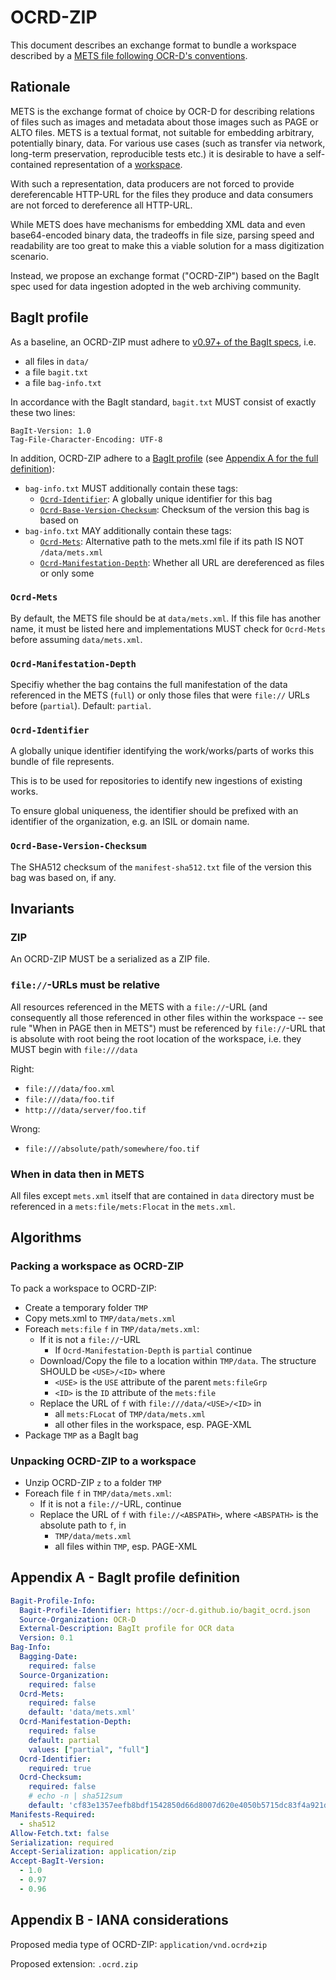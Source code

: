 # OCRD-ZIP

This document describes an exchange format to bundle a workspace described by a
[METS file following OCR-D's conventions](/mets).

## Rationale

METS is the exchange format of choice by OCR-D for describing relations of
files such as images and metadata about those images such as PAGE or ALTO
files. METS is a textual format, not suitable for embedding arbitrary,
potentially binary, data. For various use cases (such as transfer via network,
long-term preservation, reproducible tests etc.) it is desirable to have a
self-contained representation of a [workspace](/mets).

With such a representation, data producers are not forced to provide
dereferencable HTTP-URL for the files they produce and data consumers are not
forced to dereference all HTTP-URL.

While METS does have mechanisms for embedding XML data and even base64-encoded
binary data, the tradeoffs in file size, parsing speed and readability are too
great to make this a viable solution for a mass digitization scenario.

Instead, we propose an exchange format ("OCRD-ZIP") based on the BagIt spec
used for data ingestion adopted in the web archiving community.

## BagIt profile

As a baseline, an OCRD-ZIP must adhere to [v0.97+ of the BagIt
specs](https://tools.ietf.org/html/draft-kunze-bagit-16), i.e.

* all files in `data/`
* a file `bagit.txt`
* a file `bag-info.txt`

In accordance with the BagIt standard, `bagit.txt` MUST consist of exactly
these two lines:

```
BagIt-Version: 1.0
Tag-File-Character-Encoding: UTF-8
```

In addition, OCRD-ZIP adhere to a [BagIt
profile](https://github.com/bagit-profiles/bagit-profiles) (see [Appendix A for
the full definition](#appendix-a)):

* `bag-info.txt` MUST additionally contain these tags:
  * [`Ocrd-Identifier`](#ocrd-identifier): A globally unique identifier for this bag
  * [`Ocrd-Base-Version-Checksum`](#ocrd-base-version-checksum): Checksum of the version this bag is based on
* `bag-info.txt` MAY additionally contain these tags:
  * [`Ocrd-Mets`](#ocrd-mets): Alternative path to the mets.xml file if its path IS NOT `/data/mets.xml`
  * [`Ocrd-Manifestation-Depth`](#ocrd-manifestation-depth): Whether all URL are dereferenced as files or only some

### `Ocrd-Mets`

By default, the METS file should be at `data/mets.xml`. If this file has
another name, it must be listed here and implementations MUST check for
`Ocrd-Mets` before assuming `data/mets.xml`.

### `Ocrd-Manifestation-Depth`

Specifiy whether the bag contains the full manifestation of the data referenced in the METS (`full`)
or only those files that were `file://` URLs before (`partial`). Default: `partial`.

### `Ocrd-Identifier`

A globally unique identifier identifying the work/works/parts of works this
bundle of file represents.

This is to be used for repositories to identify new ingestions of existing works.

To ensure global uniqueness, the identifier should be prefixed with an
identifier of the organization, e.g. an ISIL or domain name.

### `Ocrd-Base-Version-Checksum`

The SHA512 checksum of the `manifest-sha512.txt` file of the version this bag
was based on, if any.

## Invariants

### ZIP

An OCRD-ZIP MUST be a serialized as a ZIP file.

### `file://`-URLs must be relative

All resources referenced in the METS with a `file://`-URL (and consequently all
those referenced in other files within the workspace -- see rule "When in PAGE
then in METS") must be referenced by `file://`-URL that is absolute with root
being the root location of the workspace, i.e. they MUST begin with
`file:///data`

Right:
* `file:///data/foo.xml`
* `file:///data/foo.tif`
* `http:///data/server/foo.tif`

Wrong:
* `file:///absolute/path/somewhere/foo.tif`

### When in data then in METS

All files except `mets.xml` itself that are contained in `data` directory must
be referenced in a `mets:file/mets:Flocat` in the `mets.xml`.

## Algorithms

### Packing a workspace as OCRD-ZIP

To pack a workspace to OCRD-ZIP:

* Create a temporary folder `TMP`
* Copy mets.xml to `TMP/data/mets.xml`
* Foreach `mets:file` `f` in `TMP/data/mets.xml`:
  * If it is not a `file://`-URL
    * If `Ocrd-Manifestation-Depth` is `partial`
      continue
  * Download/Copy the file to a location within `TMP/data`. The structure SHOULD be `<USE>/<ID>` where
    * `<USE>` is the `USE` attribute of the parent `mets:fileGrp`
    * `<ID>` is the `ID` attribute of the `mets:file`
  * Replace the URL of `f` with `file:///data/<USE>/<ID>` in
    * all `mets:FLocat` of `TMP/data/mets.xml`
    * all other files in the workspace, esp. PAGE-XML
* Package `TMP` as a BagIt bag

### Unpacking OCRD-ZIP to a workspace

* Unzip OCRD-ZIP `z` to a folder `TMP`
* Foreach file `f` in `TMP/data/mets.xml`:
  * If it is not a `file://`-URL, continue
  * Replace the URL of `f` with `file://<ABSPATH>`, where `<ABSPATH>` is the absolute path to `f`, in
    * `TMP/data/mets.xml`
    * all files within `TMP`, esp. PAGE-XML

## Appendix A - BagIt profile definition

<!-- BEGIN-EVAL -w '```yaml' '```' -- cat ./bagit_ocrd_profile.yml  -->
```yaml
Bagit-Profile-Info:
  Bagit-Profile-Identifier: https://ocr-d.github.io/bagit_ocrd.json
  Source-Organization: OCR-D
  External-Description: BagIt profile for OCR data
  Version: 0.1
Bag-Info:
  Bagging-Date:
    required: false
  Source-Organization:
    required: false
  Ocrd-Mets:
    required: false
    default: 'data/mets.xml'
  Ocrd-Manifestation-Depth:
    required: false
    default: partial
    values: ["partial", "full"]
  Ocrd-Identifier:
    required: true
  Ocrd-Checksum:
    required: false
    # echo -n | sha512sum
    default: 'cf83e1357eefb8bdf1542850d66d8007d620e4050b5715dc83f4a921d36ce9ce47d0d13c5d85f2b0ff8318d2877eec2f63b931bd47417a81a538327af927da3e'
Manifests-Required:
  - sha512
Allow-Fetch.txt: false
Serialization: required
Accept-Serialization: application/zip
Accept-BagIt-Version:
  - 1.0
  - 0.97
  - 0.96
```

<!-- END-EVAL -->

## Appendix B - IANA considerations

Proposed media type of OCRD-ZIP: `application/vnd.ocrd+zip`

Proposed extension: `.ocrd.zip`
